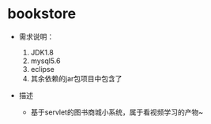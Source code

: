 # bookstore
* 需求说明：
  1. JDK1.8
  2. mysql5.6
  3. eclipse
  4. 其余依赖的jar包项目中包含了

* 描述
    - 基于servlet的图书商城小系统，属于看视频学习的产物~
